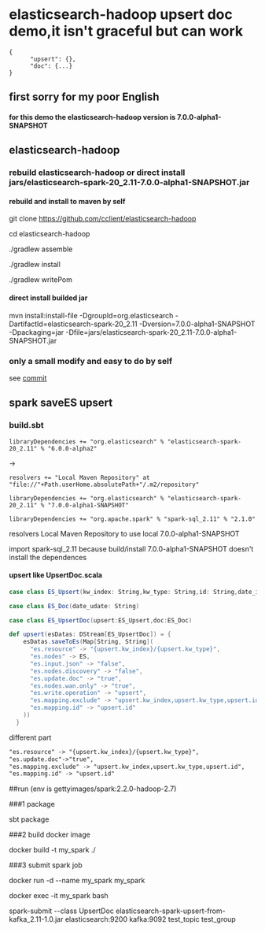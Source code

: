# elasticsearch-hadoop upsert doc demo,it isn't graceful but can work
```$xslt
{
      "upsert": {},
      "doc": {...}
}
```

## first sorry for my poor English


#### for this demo the elasticsearch-hadoop version is 7.0.0-alpha1-SNAPSHOT

## elasticsearch-hadoop

### rebuild elasticsearch-hadoop or direct install jars/elasticsearch-spark-20_2.11-7.0.0-alpha1-SNAPSHOT.jar

#### rebuild and install to maven by self
git clone https://github.com/cclient/elasticsearch-hadoop 

cd elasticsearch-hadoop

./gradlew assemble

./gradlew install

./gradlew writePom

#### direct install builded jar

mvn install:install-file -DgroupId=org.elasticsearch -DartifactId=elasticsearch-spark-20_2.11 -Dversion=7.0.0-alpha1-SNAPSHOT -Dpackaging=jar -Dfile=jars/elasticsearch-spark-20_2.11-7.0.0-alpha1-SNAPSHOT.jar

### only a small modify and easy to do by self

see [commit](https://github.com/cclient/elasticsearch-hadoop/commit/27071fe4b842011a06126c15b8c0e22f75cdc42f) 

## spark saveES upsert 

### build.sbt

```old
libraryDependencies += "org.elasticsearch" % "elasticsearch-spark-20_2.11" % "6.0.0-alpha2"
```

->

```new
resolvers += "Local Maven Repository" at "file://"+Path.userHome.absolutePath+"/.m2/repository"

libraryDependencies += "org.elasticsearch" % "elasticsearch-spark-20_2.11" % "7.0.0-alpha1-SNAPSHOT"

libraryDependencies += "org.apache.spark" % "spark-sql_2.11" % "2.1.0"
```

resolvers Local Maven Repository to use local 7.0.0-alpha1-SNAPSHOT


import spark-sql_2.11 because build/install 7.0.0-alpha1-SNAPSHOT doesn't install the dependences

#### upsert like UpsertDoc.scala

```scala 
case class ES_Upsert(kw_index: String,kw_type: String,id: String,date_idate: String,date_udate:String)

case class ES_Doc(date_udate: String)

case class ES_UpsertDoc(upsert:ES_Upsert,doc:ES_Doc)

def upsert(esDatas: DStream[ES_UpsertDoc]) = {
    esDatas.saveToEs(Map[String, String](
      "es.resource" -> "{upsert.kw_index}/{upsert.kw_type}",
      "es.nodes" -> ES,
      "es.input.json" -> "false",
      "es.nodes.discovery" -> "false",
      "es.update.doc" -> "true",
      "es.nodes.wan.only" -> "true",
      "es.write.operation" -> "upsert",
      "es.mapping.exclude" -> "upsert.kw_index,upsert.kw_type,upsert.id",
      "es.mapping.id" -> "upsert.id"
    ))
  }
```  


different part

```diff
"es.resource" -> "{upsert.kw_index}/{upsert.kw_type}",
"es.update.doc"->"true",
"es.mapping.exclude" -> "upsert.kw_index,upsert.kw_type,upsert.id",
"es.mapping.id" -> "upsert.id"
```


##run (env is gettyimages/spark:2.2.0-hadoop-2.7)

###1 package

sbt package

###2 build docker image
 
docker build -t my_spark ./


###3 submit spark job

docker run -d  --name my_spark my_spark

docker exec -it my_spark bash

spark-submit --class UpsertDoc elasticsearch-spark-upsert-from-kafka_2.11-1.0.jar elasticsearch:9200 kafka:9092 test_topic test_group